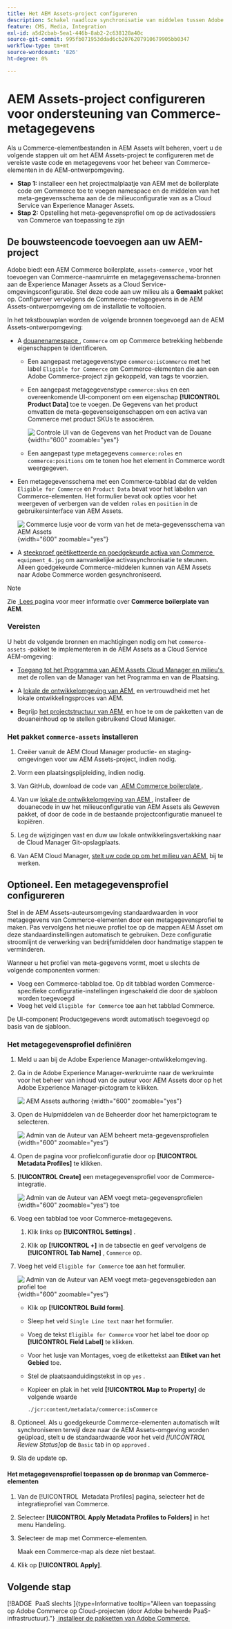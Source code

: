 ```yaml
---
title: Het AEM Assets-project configureren
description: Schakel naadloze synchronisatie van middelen tussen Adobe Commerce en AEM Assets in door de vereiste metagegevens voor de integratie toe te voegen.
feature: CMS, Media, Integration
exl-id: a5d2cbab-5ea1-446b-8ab2-2c638128a40c
source-git-commit: 995fb071953ddad6cb2076207910679905bb0347
workflow-type: tm+mt
source-wordcount: '826'
ht-degree: 0%

---
```


# AEM Assets-project configureren voor ondersteuning van Commerce-metagegevens

Als u Commerce-elementbestanden in AEM Assets wilt beheren, voert u de volgende stappen uit om het AEM Assets-project te configureren met de vereiste vaste code en metagegevens voor het beheer van Commerce-elementen in de AEM-ontwerpomgeving.

* **Stap 1:** installeer een het projectmalplaatje van AEM met de boilerplate code om Commerce toe te voegen namespace en de middelen van het meta-gegevensschema aan de de milieuconfiguratie van as a Cloud Service van Experience Manager Assets.
* **Stap 2:** Opstelling het meta-gegevensprofiel om op de activadossiers van Commerce van toepassing te zijn

## De bouwsteencode toevoegen aan uw AEM-project

Adobe biedt een AEM Commerce boilerplate, `assets-commerce` , voor het toevoegen van Commerce-naamruimte en metagegevensschema-bronnen aan de Experience Manager Assets as a Cloud Service-omgevingsconfiguratie. Stel deze code aan uw milieu als a **Gemaakt** pakket op. Configureer vervolgens de Commerce-metagegevens in de AEM Assets-ontwerpomgeving om de installatie te voltooien.

In het tekstbouwplan worden de volgende bronnen toegevoegd aan de AEM Assets-ontwerpomgeving:

* A [&#x200B; douanenamespace &#x200B;](https://github.com/ankumalh/assets-commerce/blob/main/ui.config/jcr_root/apps/commerce/config/org.apache.sling.jcr.repoinit.RepositoryInitializer~commerce-namespaces.cfg.json), `Commerce` om op Commerce betrekking hebbende eigenschappen te identificeren.

   * Een aangepast metagegevenstype `commerce:isCommerce` met het label `Eligible for Commerce` om Commerce-elementen die aan een Adobe Commerce-project zijn gekoppeld, van tags te voorzien.

   * Een aangepast metagegevenstype `commerce:skus` en een overeenkomende UI-component om een eigenschap **[!UICONTROL Product Data]** toe te voegen. De Gegevens van het product omvatten de meta-gegevenseigenschappen om een activa van Commerce met product SKUs te associëren.

     ![&#x200B; Controle UI van de Gegevens van het Product van de Douane &#x200B;](../assets/aem-commerce-sku-metadata-fields-from-template.png){width="600" zoomable="yes"}

   * Een aangepast type metagegevens `commerce:roles` en `commerce:positions` om te tonen hoe het element in Commerce wordt weergegeven.

* Een metagegevensschema met een Commerce-tabblad dat de velden `Eligible for Commerce` en `Product Data` bevat voor het labelen van Commerce-elementen. Het formulier bevat ook opties voor het weergeven of verbergen van de velden `roles` en `position` in de gebruikersinterface van AEM Assets.

  ![&#x200B; Commerce lusje voor de vorm van het de meta-gegevensschema van AEM Assets &#x200B;](../assets/assets-configure-metadata-schema-form-editor.png){width="600" zoomable="yes"}

* A [&#x200B; steekproef geëtiketteerde en goedgekeurde activa van Commerce &#x200B;](https://github.com/ankumalh/assets-commerce/blob/main/ui.content/src/main/content/jcr_root/content/dam/wknd/en/activities/hiking/equipment_6.jpg/.content.xml) `equipment_6.jpg` om aanvankelijke activasynchronisatie te steunen. Alleen goedgekeurde Commerce-middelen kunnen van AEM Assets naar Adobe Commerce worden gesynchroniseerd.

>[!NOTE]
>
> Zie [&#x200B; Lees &#x200B;](https://github.com/ankumalh/assets-commerce) pagina voor meer informatie over **Commerce boilerplate van AEM**.

### Vereisten

U hebt de volgende bronnen en machtigingen nodig om het `commerce-assets` -pakket te implementeren in de AEM Assets as a Cloud Service AEM-omgeving:

* [&#x200B; Toegang tot het Programma van AEM Assets Cloud Manager en milieu&#39;s &#x200B;](https://experienceleague.adobe.com/nl/docs/experience-manager-cloud-service/content/onboarding/journey/cloud-manager#access-sysadmin-bo) met de rollen van de Manager van het Programma en van de Plaatsing.

* A [&#x200B; lokale de ontwikkelomgeving van AEM &#x200B;](https://experienceleague.adobe.com/nl/docs/experience-manager-learn/cloud-service/local-development-environment-set-up/overview) en vertrouwdheid met het lokale ontwikkelingsproces van AEM.

* Begrijp [&#x200B; het projectstructuur van AEM &#x200B;](https://experienceleague.adobe.com/nl/docs/experience-manager-cloud-service/content/implementing/developing/aem-project-content-package-structure) en hoe te om de pakketten van de douaneinhoud op te stellen gebruikend Cloud Manager.

### Het pakket `commerce-assets` installeren

1. Creëer vanuit de AEM Cloud Manager productie- en staging-omgevingen voor uw AEM Assets-project, indien nodig.

1. Vorm een plaatsingspijpleiding, indien nodig.

1. Van GitHub, download de code van [&#x200B; AEM Commerce boilerplate &#x200B;](https://github.com/ankumalh/assets-commerce).

1. Van uw [&#x200B; lokale de ontwikkelomgeving van AEM &#x200B;](https://experienceleague.adobe.com/nl/docs/experience-manager-learn/cloud-service/local-development-environment-set-up/overview), installeer de douanecode in uw het milieuconfiguratie van AEM Assets als Geweven pakket, of door de code in de bestaande projectconfiguratie manueel te kopiëren.

1. Leg de wijzigingen vast en duw uw lokale ontwikkelingsvertakking naar de Cloud Manager Git-opslagplaats.

1. Van AEM Cloud Manager, [&#x200B; stelt uw code op om het milieu van AEM &#x200B;](https://experienceleague.adobe.com/nl/docs/experience-manager-cloud-service/content/implementing/using-cloud-manager/deploy-code#deploying-code-with-cloud-manager) bij te werken.

## Optioneel. Een metagegevensprofiel configureren

Stel in de AEM Assets-auteursomgeving standaardwaarden in voor metagegevens van Commerce-elementen door een metagegevensprofiel te maken. Pas vervolgens het nieuwe profiel toe op de mappen AEM Asset om deze standaardinstellingen automatisch te gebruiken. Deze configuratie stroomlijnt de verwerking van bedrijfsmiddelen door handmatige stappen te verminderen.

Wanneer u het profiel van meta-gegevens vormt, moet u slechts de volgende componenten vormen:

* Voeg een Commerce-tabblad toe. Op dit tabblad worden Commerce-specifieke configuratie-instellingen ingeschakeld die door de sjabloon worden toegevoegd
* Voeg het veld `Eligible for Commerce` toe aan het tabblad Commerce.

De UI-component Productgegevens wordt automatisch toegevoegd op basis van de sjabloon.

### Het metagegevensprofiel definiëren

1. Meld u aan bij de Adobe Experience Manager-ontwikkelomgeving.

1. Ga in de Adobe Experience Manager-werkruimte naar de werkruimte voor het beheer van inhoud van de auteur voor AEM Assets door op het Adobe Experience Manager-pictogram te klikken.

   ![&#x200B; AEM Assets authoring &#x200B;](../assets/aem-assets-authoring.png){width="600" zoomable="yes"}

1. Open de Hulpmiddelen van de Beheerder door het hamerpictogram te selecteren.

   ![&#x200B; Admin van de Auteur van AEM beheert meta-gegevensprofielen &#x200B;](../assets/aem-manage-metadata-profiles.png){width="600" zoomable="yes"}

1. Open de pagina voor profielconfiguratie door op **[!UICONTROL Metadata Profiles]** te klikken.

1. **[!UICONTROL Create]** een metagegevensprofiel voor de Commerce-integratie.

   ![&#x200B; Admin van de Auteur van AEM voegt meta-gegevensprofielen &#x200B;](../assets/aem-create-metadata-profile.png){width="600" zoomable="yes"} toe

1. Voeg een tabblad toe voor Commerce-metagegevens.

   1. Klik links op **[!UICONTROL Settings]** .

   1. Klik op **[!UICONTROL +]** in de tabsectie en geef vervolgens de **[!UICONTROL Tab Name]** , `Commerce` op.

1. Voeg het veld `Eligible for Commerce` toe aan het formulier.

   ![&#x200B; Admin van de Auteur van AEM voegt meta-gegevensgebieden aan profiel toe &#x200B;](../assets/aem-edit-metadata-profile-fields.png){width="600" zoomable="yes"}

   * Klik op **[!UICONTROL Build form]**.

   * Sleep het veld `Single Line text` naar het formulier.

   * Voeg de tekst `Eligible for Commerce` voor het label toe door op **[!UICONTROL Field Label]** te klikken.

   * Voor het lusje van Montages, voeg de etikettekst aan **Etiket van het Gebied** toe.

   * Stel de plaatsaanduidingstekst in op `yes` .

   * Kopieer en plak in het veld **[!UICONTROL Map to Property]** de volgende waarde

     ```terminal
     ./jcr:content/metadata/commerce:isCommerce
     ```

1. Optioneel. Als u goedgekeurde Commerce-elementen automatisch wilt synchroniseren terwijl deze naar de AEM Assets-omgeving worden geüpload, stelt u de standaardwaarde voor het veld _[!UICONTROL Review Status]_&#x200B;op de `Basic` tab in op `approved` .

1. Sla de update op.

#### Het metagegevensprofiel toepassen op de bronmap van Commerce-elementen

1. Van de [!UICONTROL &#x200B; Metadata Profiles] pagina, selecteer het de integratieprofiel van Commerce.

1. Selecteer **[!UICONTROL Apply Metadata Profiles to Folders]** in het menu Handeling.

1. Selecteer de map met Commerce-elementen.

   Maak een Commerce-map als deze niet bestaat.

1. Klik op **[!UICONTROL Apply]**.

## Volgende stap

[!BADGE &#x200B; PaaS slechts &#x200B;]{type=Informative tooltip="Alleen van toepassing op Adobe Commerce op Cloud-projecten (door Adobe beheerde PaaS-infrastructuur)."} [&#x200B; installeer de pakketten van Adobe Commerce &#x200B;](configure-commerce.md)
